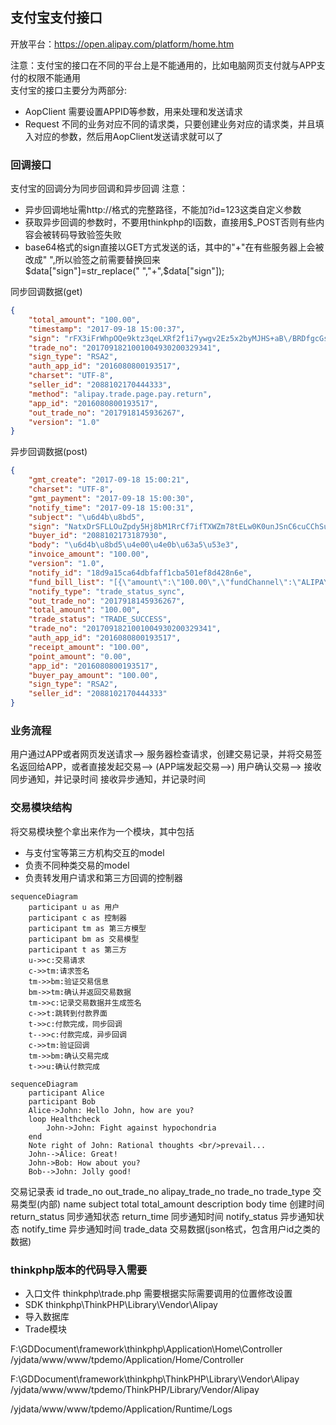 ## 支付宝支付接口
开放平台：https://open.alipay.com/platform/home.htm

注意：支付宝的接口在不同的平台上是不能通用的，比如电脑网页支付就与APP支付的权限不能通用  
支付宝的接口主要分为两部分:
- AopClient
需要设置APPID等参数，用来处理和发送请求
- Request
不同的业务对应不同的请求类，只要创建业务对应的请求类，并且填入对应的参数，然后用AopClient发送请求就可以了

### 回调接口
支付宝的回调分为同步回调和异步回调
注意：
- 异步回调地址需http://格式的完整路径，不能加?id=123这类自定义参数
- 获取异步回调的参数时，不要用thinkphp的I函数，直接用$_POST否则有些内容会被转码导致验签失败
- base64格式的sign直接以GET方式发送的话，其中的"+"在有些服务器上会被改成" ",所以验签之前需要替换回来  
$data["sign"]=str_replace(" ","+",$data["sign"]);


同步回调数据(get)
```json
{
    "total_amount": "100.00",
    "timestamp": "2017-09-18 15:00:37",
    "sign": "rFX3iFrWhpOQe9ktz3qeLXRf2f1i7ywgv2Ez5x2byMJHS+aB\/BRDfgcGssF0wQHr3lFlr61WGtjvf3aUC9pfRlDTKxON\/9PE932B21Q1XIoHXGxx8iaOav9Dc48bmhSpXh\/a1lUJMaDc1iHc7Ug2Q1VxNx2LsQPnrCw8Ym63TWF5BjR83OieqZz0c0hYw5pPHpQM+341JqXuMR5ZxkLJBB6523w\/xdqlMML4qvJhNRgqpITtBga3BWoy5CSjgRaaWuoM7x0lbHBUqu7hgyDv+FnDNQIy8fT0ciAVjtB3a0f7nuOkIHKrzQsaXh3Qb54P10RsYQ0RkwdcM5dXS3lY5g==",
    "trade_no": "2017091821001004930200329341",
    "sign_type": "RSA2",
    "auth_app_id": "2016080800193517",
    "charset": "UTF-8",
    "seller_id": "2088102170444333",
    "method": "alipay.trade.page.pay.return",
    "app_id": "2016080800193517",
    "out_trade_no": "2017918145936267",
    "version": "1.0"
}
```

异步回调数据(post)
```json
{
    "gmt_create": "2017-09-18 15:00:21",
    "charset": "UTF-8",
    "gmt_payment": "2017-09-18 15:00:30",
    "notify_time": "2017-09-18 15:00:31",
    "subject": "\u6d4b\u8bd5",
    "sign": "NatxDrSFLLOuZpdy5Hj8bM1RrCf7ifTXWZm78tELw0K0unJSnC6cuCChSutMNUAZ+bZPUkQIYJL38skCz3oWPO9eerBuMPP0d7m4XJLPkpGLOinSEKoARDDTkZtXdIrbAw5GbkKKKqOl0JLBJiORti6xAw0insKs3\/FXfLi3PMY+GHvBTkU39HnPsLCq2whxuymrgb0WwPNy1M4hdRPgQ2fJhuL5kUXCn9rVzAiKPftXq\/CneBWhTDnldn1d9Vi5cl86vwcJPhfWdwcv6nNTdfkaZKf5wa3zqJP0\/3cvE9RXbfOdWbumMrKZCyEGjMKyWicgtO1be9FFG+xtNtsDwA==",
    "buyer_id": "2088102173187930",
    "body": "\u6d4b\u8bd5\u4e00\u4e0b\u63a5\u53e3",
    "invoice_amount": "100.00",
    "version": "1.0",
    "notify_id": "18d9a15ca64dbfaff1cba501ef8d428n6e",
    "fund_bill_list": "[{\"amount\":\"100.00\",\"fundChannel\":\"ALIPAYACCOUNT\"}]",
    "notify_type": "trade_status_sync",
    "out_trade_no": "2017918145936267",
    "total_amount": "100.00",
    "trade_status": "TRADE_SUCCESS",
    "trade_no": "2017091821001004930200329341",
    "auth_app_id": "2016080800193517",
    "receipt_amount": "100.00",
    "point_amount": "0.00",
    "app_id": "2016080800193517",
    "buyer_pay_amount": "100.00",
    "sign_type": "RSA2",
    "seller_id": "2088102170444333"
}
```

### 业务流程
用户通过APP或者网页发送请求-->
服务器检查请求，创建交易记录，并将交易签名返回给APP，或者直接发起交易-->
(APP端发起交易-->)
用户确认交易-->
接收同步通知，并记录时间
接收异步通知，并记录时间

### 交易模块结构
将交易模块整个拿出来作为一个模块，其中包括
- 与支付宝等第三方机构交互的model
- 负责不同种类交易的model
- 负责转发用户请求和第三方回调的控制器
```mermaid
sequenceDiagram
    participant u as 用户
    participant c as 控制器
    participant tm as 第三方模型
    participant bm as 交易模型
    participant t as 第三方
    u->>c:交易请求
    c->>tm:请求签名
    tm->>bm:验证交易信息
    bm->>tm:确认并返回交易数据
    tm->>c:记录交易数据并生成签名
    c->>t:跳转到付款界面
    t->>c:付款完成，同步回调
    t-->>c:付款完成，异步回调
    c->>tm:验证回调
    tm->>bm:确认交易完成
    t->>u:确认付款完成
```

```mermaid
sequenceDiagram
    participant Alice
    participant Bob
    Alice->John: Hello John, how are you?
    loop Healthcheck
        John->John: Fight against hypochondria
    end
    Note right of John: Rational thoughts <br/>prevail...
    John-->Alice: Great!
    John->Bob: How about you?
    Bob-->John: Jolly good!
```
交易记录表
id
trade_no        out_trade_no
alipay_trade_no trade_no
trade_type      交易类型(内部)
name            subject
total           total_amount
description     body
time            创建时间
return_status   同步通知状态
return_time     同步通知时间
notify_status   异步通知状态
notify_time     异步通知时间
trade_data      交易数据(json格式，包含用户id之类的数据)


### thinkphp版本的代码导入需要
- 入口文件       thinkphp\trade.php 需要根据实际需要调用的位置修改设置
- SDK           thinkphp\ThinkPHP\Library\Vendor\Alipay
- 导入数据库
- Trade模块

F:\GDDocument\framework\thinkphp\Application\Home\Controller\
/yjdata/www/www/tpdemo/Application/Home/Controller

F:\GDDocument\framework\thinkphp\ThinkPHP\Library\Vendor\Alipay\
/yjdata/www/www/tpdemo/ThinkPHP/Library/Vendor/Alipay

/yjdata/www/www/tpdemo/Application/Runtime/Logs